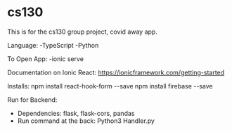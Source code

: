# cs130
This is for the cs130 group project, covid away app. 

Language:
  -TypeScript
  -Python
  
To Open App:
  -ionic serve

Documentation on Ionic React:
  https://ionicframework.com/getting-started

Installs:
  npm install react-hook-form --save
  npm install firebase --save


Run for Backend:
 * Dependencies:
    flask, flask-cors, pandas
 * Run command at the back:
    Python3 Handler.py